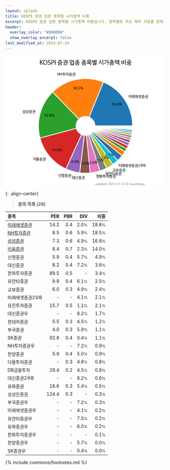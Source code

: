 ```yaml
---
layout: splash
title: KOSPI 증권 업종 종목별 시가총액 비중
excerpt: KOSPI 증권 업종 종목별 시가총액 비중입니다. 종목별로 주요 재무 지표를 함께 표시합니다.
header:
  overlay_color: "#800000"
  show_overlay_excerpt: false
last_modified_at: 2024-07-24
---
```



![KOSPI 증권 업종 종목별 시가총액 비중](/stats/sector/images/kospi_업종_증권_종목.png){: .align-center}


> **종목 목록 (29)**<a id="list"></a>

| **종목** | **PER** | **PBR** | **DIV** | **비중** |
| :------- | ------: | ------: | ------: | -------: |
| [미래에셋증권](/006800/) | 14.2 | 0.4 | 2.0<small>%</small> | 18.8<small>%</small> |
| [NH투자증권](/005940/) | 8.5 | 0.6 | 5.9<small>%</small> | 18.5<small>%</small> |
| [삼성증권](/016360/) | 7.3 | 0.6 | 4.9<small>%</small> | 16.8<small>%</small> |
| [키움증권](/039490/) | 8.4 | 0.7 | 2.3<small>%</small> | 14.0<small>%</small> |
| 신영증권 | 5.9 | 0.4 | 5.7<small>%</small> | 4.9<small>%</small> |
| 대신증권 | 8.2 | 0.4 | 7.2<small>%</small> | 3.6<small>%</small> |
| 한화투자증권 | 89.5 | 0.5 | - | 3.4<small>%</small> |
| 유안타증권 | 9.9 | 0.4 | 6.1<small>%</small> | 2.5<small>%</small> |
| 교보증권 | 6.0 | 0.3 | 4.9<small>%</small> | 2.4<small>%</small> |
| 미래에셋증권2우B | - | - | 4.1<small>%</small> | 2.1<small>%</small> |
| 유진투자증권 | 15.7 | 0.5 | 1.1<small>%</small> | 2.1<small>%</small> |
| 대신증권우 | - | - | 8.2<small>%</small> | 1.7<small>%</small> |
| 현대차증권 | 5.5 | 0.3 | 4.5<small>%</small> | 1.2<small>%</small> |
| 부국증권 | 4.0 | 0.3 | 5.9<small>%</small> | 1.1<small>%</small> |
| SK증권 | 92.8 | 0.4 | 0.4<small>%</small> | 1.1<small>%</small> |
| NH투자증권우 | - | - | 7.2<small>%</small> | 0.9<small>%</small> |
| 한양증권 | 5.9 | 0.4 | 5.0<small>%</small> | 0.9<small>%</small> |
| 다올투자증권 | - | 0.3 | 4.8<small>%</small> | 0.8<small>%</small> |
| DB금융투자 | 29.4 | 0.2 | 4.5<small>%</small> | 0.8<small>%</small> |
| 대신증권2우B | - | - | 8.2<small>%</small> | 0.6<small>%</small> |
| 유화증권 | 18.6 | 0.3 | 5.4<small>%</small> | 0.5<small>%</small> |
| 상상인증권 | 124.4 | 0.3 | - | 0.3<small>%</small> |
| 부국증권우 | - | - | 7.2<small>%</small> | 0.3<small>%</small> |
| 미래에셋증권우 | - | - | 4.1<small>%</small> | 0.2<small>%</small> |
| 유안타증권우 | - | - | 7.5<small>%</small> | 0.2<small>%</small> |
| 유화증권우 | - | - | 6.0<small>%</small> | 0.2<small>%</small> |
| 한화투자증권우 | - | - | - | 0.1<small>%</small> |
| 한양증권우 | - | - | 5.7<small>%</small> | 0.0<small>%</small> |
| SK증권우 | - | - | 0.4<small>%</small> | 0.0<small>%</small> |

{% include commons/footnotes.md %}